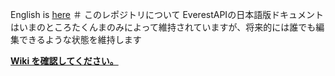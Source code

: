 English is [here](https://github.com/EverestAPI/Resources/wiki)
＃ このレポジトリについて
EverestAPIの日本語版ドキュメントはいまのところたくんまのみによって維持されていますが、将来的には誰でも編集できるような状態を維持します

**[Wiki を確認してください。](https://github.com/takunnma5286/EverestAPI-Document-on-Japanese/wiki)**
